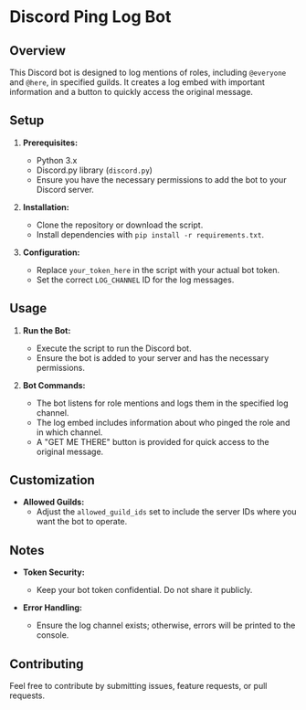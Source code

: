 # Discord Ping Log Bot

## Overview

This Discord bot is designed to log mentions of roles, including `@everyone` and `@here`, in specified guilds. It creates a log embed with important information and a button to quickly access the original message.

## Setup

1. **Prerequisites:**
   - Python 3.x
   - Discord.py library (`discord.py`)
   - Ensure you have the necessary permissions to add the bot to your Discord server.

2. **Installation:**
   - Clone the repository or download the script.
   - Install dependencies with `pip install -r requirements.txt`.

3. **Configuration:**
   - Replace `your_token_here` in the script with your actual bot token.
   - Set the correct `LOG_CHANNEL` ID for the log messages.

## Usage

1. **Run the Bot:**
   - Execute the script to run the Discord bot.
   - Ensure the bot is added to your server and has the necessary permissions.

2. **Bot Commands:**
   - The bot listens for role mentions and logs them in the specified log channel.
   - The log embed includes information about who pinged the role and in which channel.
   - A "GET ME THERE" button is provided for quick access to the original message.

## Customization

- **Allowed Guilds:**
  - Adjust the `allowed_guild_ids` set to include the server IDs where you want the bot to operate.

## Notes

- **Token Security:**
  - Keep your bot token confidential. Do not share it publicly.

- **Error Handling:**
  - Ensure the log channel exists; otherwise, errors will be printed to the console.

## Contributing

Feel free to contribute by submitting issues, feature requests, or pull requests.
